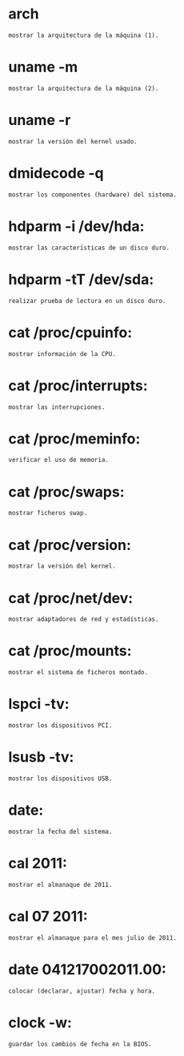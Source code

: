 # arch 
    mostrar la arquitectura de la máquina (1).
# uname -m 
    mostrar la arquitectura de la máquina (2).
# uname -r 
    mostrar la versión del kernel usado.
# dmidecode -q 
    mostrar los componentes (hardware) del sistema.
# hdparm -i /dev/hda: 
    mostrar las características de un disco duro.
# hdparm -tT /dev/sda:
    realizar prueba de lectura en un disco duro.
# cat /proc/cpuinfo: 
    mostrar información de la CPU.
# cat /proc/interrupts:
    mostrar las interrupciones.
# cat /proc/meminfo: 
    verificar el uso de memoria.
# cat /proc/swaps: 
    mostrar ficheros swap.
# cat /proc/version: 
    mostrar la versión del kernel.
# cat /proc/net/dev: 
    mostrar adaptadores de red y estadísticas.
# cat /proc/mounts: 
    mostrar el sistema de ficheros montado.
# lspci -tv:
    mostrar los dispositivos PCI.
# lsusb -tv: 
    mostrar los dispositivos USB.
# date:
    mostrar la fecha del sistema.
# cal 2011: 
    mostrar el almanaque de 2011.
# cal 07 2011: 
    mostrar el almanaque para el mes julio de 2011.
# date 041217002011.00: 
    colocar (declarar, ajustar) fecha y hora.
# clock -w: 
    guardar los cambios de fecha en la BIOS.